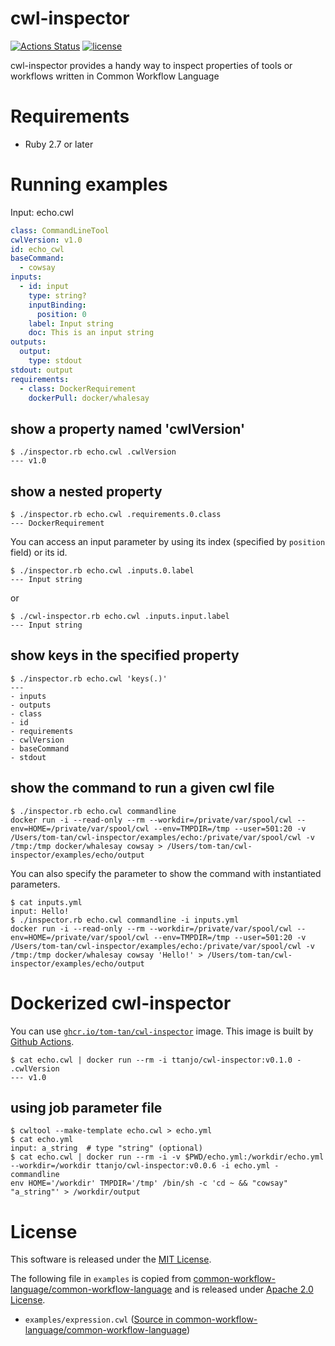 # cwl-inspector
[![Actions Status](https://github.com/tom-tan/cwl-inspector/workflows/ci/badge.svg)](https://github.com/tom-tan/cwl-inspector/actions)
[![license](https://badgen.net/github/license/tom-tan/cwl-inspector)](https://github.com/tom-tan/cwl-inspector/blob/master/LICENSE)

cwl-inspector provides a handy way to inspect properties of tools or workflows written in Common Workflow Language

# Requirements
- Ruby 2.7 or later

# Running examples

Input: echo.cwl
```yaml
class: CommandLineTool
cwlVersion: v1.0
id: echo_cwl
baseCommand:
  - cowsay
inputs:
  - id: input
    type: string?
    inputBinding:
      position: 0
    label: Input string
    doc: This is an input string
outputs:
  output:
    type: stdout
stdout: output
requirements:
  - class: DockerRequirement
    dockerPull: docker/whalesay
```

## show a property named 'cwlVersion'
```console
$ ./inspector.rb echo.cwl .cwlVersion
--- v1.0
```

## show a nested property
```console
$ ./inspector.rb echo.cwl .requirements.0.class
--- DockerRequirement
```

You can access an input parameter by using its index (specified by `position` field) or its id.

```console
$ ./inspector.rb echo.cwl .inputs.0.label
--- Input string
```

or

```console
$ ./cwl-inspector.rb echo.cwl .inputs.input.label
--- Input string
```

## show keys in the specified property
```console
$ ./inspector.rb echo.cwl 'keys(.)'
---
- inputs
- outputs
- class
- id
- requirements
- cwlVersion
- baseCommand
- stdout
```

## show the command to run a given cwl file
```console
$ ./inspector.rb echo.cwl commandline
docker run -i --read-only --rm --workdir=/private/var/spool/cwl --env=HOME=/private/var/spool/cwl --env=TMPDIR=/tmp --user=501:20 -v /Users/tom-tan/cwl-inspector/examples/echo:/private/var/spool/cwl -v /tmp:/tmp docker/whalesay cowsay > /Users/tom-tan/cwl-inspector/examples/echo/output
```

You can also specify the parameter to show the command with instantiated parameters.
```console
$ cat inputs.yml
input: Hello!
$ ./inspector.rb echo.cwl commandline -i inputs.yml
docker run -i --read-only --rm --workdir=/private/var/spool/cwl --env=HOME=/private/var/spool/cwl --env=TMPDIR=/tmp --user=501:20 -v /Users/tom-tan/cwl-inspector/examples/echo:/private/var/spool/cwl -v /tmp:/tmp docker/whalesay cowsay 'Hello!' > /Users/tom-tan/cwl-inspector/examples/echo/output
```

# Dockerized cwl-inspector
You can use [`ghcr.io/tom-tan/cwl-inspector`](https://github.com/users/tom-tan/packages/container/package/cwl-inspector) image.
This image is built by [Github Actions](https://github.com/tom-tan/cwl-inspector/actions).

```console
$ cat echo.cwl | docker run --rm -i ttanjo/cwl-inspector:v0.1.0 - .cwlVersion
--- v1.0
```

## using job parameter file

```console
$ cwltool --make-template echo.cwl > echo.yml
$ cat echo.yml
input: a_string  # type "string" (optional)
$ cat echo.cwl | docker run --rm -i -v $PWD/echo.yml:/workdir/echo.yml --workdir=/workdir ttanjo/cwl-inspector:v0.0.6 -i echo.yml - commandline
env HOME='/workdir' TMPDIR='/tmp' /bin/sh -c 'cd ~ && "cowsay" "a_string"' > /workdir/output
```



# License
This software is released under the [MIT License](https://github.com/tom-tan/cwl-inspector/blob/master/LICENSE).

The following file in `examples` is copied from [common-workflow-language/common-workflow-language](https://github.com/common-workflow-language/common-workflow-language) and is released under [Apache 2.0 License](https://github.com/common-workflow-language/common-workflow-language/blob/master/LICENSE.txt).
- `examples/expression.cwl` ([Source in common-workflow-language/common-workflow-language](https://github.com/common-workflow-language/common-workflow-language/blob/master/v1.0/examples/expression.cwl))
